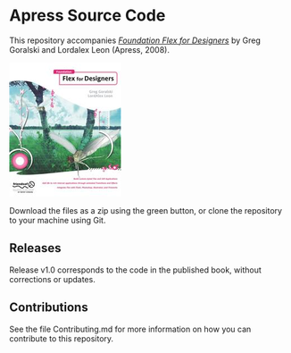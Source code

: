 # Apress Source Code

This repository accompanies [*Foundation Flex for Designers*](http://www.apress.com/9781590598771) by Greg Goralski and Lordalex Leon (Apress, 2008).

![Cover image](9781590598771.jpg)

Download the files as a zip using the green button, or clone the repository to your machine using Git.

## Releases

Release v1.0 corresponds to the code in the published book, without corrections or updates.

## Contributions

See the file Contributing.md for more information on how you can contribute to this repository.
